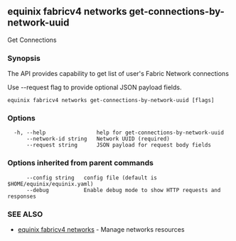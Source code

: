 ## equinix fabricv4 networks get-connections-by-network-uuid

Get Connections

### Synopsis

The API provides capability to get list of user's Fabric Network connections

Use --request flag to provide optional JSON payload fields.

```
equinix fabricv4 networks get-connections-by-network-uuid [flags]
```

### Options

```
  -h, --help                help for get-connections-by-network-uuid
      --network-id string   Network UUID (required)
      --request string      JSON payload for request body fields
```

### Options inherited from parent commands

```
      --config string   config file (default is $HOME/equinix/equinix.yaml)
      --debug           Enable debug mode to show HTTP requests and responses
```

### SEE ALSO

* [equinix fabricv4 networks](equinix_fabricv4_networks.md)	 - Manage networks resources

